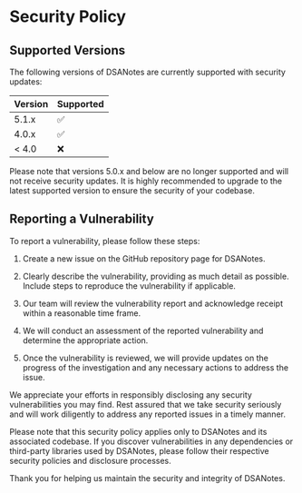 # Security Policy

## Supported Versions

The following versions of DSANotes are currently supported with security updates:

| Version | Supported          |
| ------- | ------------------ |
| 5.1.x   | :white_check_mark: |
| 4.0.x   | :white_check_mark: |
| < 4.0   | :x:                |

Please note that versions 5.0.x and below are no longer supported and will not receive security updates. It is highly recommended to upgrade to the latest supported version to ensure the security of your codebase.

## Reporting a Vulnerability

To report a vulnerability, please follow these steps:

1. Create a new issue on the GitHub repository page for DSANotes.

2. Clearly describe the vulnerability, providing as much detail as possible. Include steps to reproduce the vulnerability if applicable.

3. Our team will review the vulnerability report and acknowledge receipt within a reasonable time frame.

4. We will conduct an assessment of the reported vulnerability and determine the appropriate action.

5. Once the vulnerability is reviewed, we will provide updates on the progress of the investigation and any necessary actions to address the issue.

We appreciate your efforts in responsibly disclosing any security vulnerabilities you may find. Rest assured that we take security seriously and will work diligently to address any reported issues in a timely manner.

Please note that this security policy applies only to DSANotes and its associated codebase. If you discover vulnerabilities in any dependencies or third-party libraries used by DSANotes, please follow their respective security policies and disclosure processes.

Thank you for helping us maintain the security and integrity of DSANotes.
